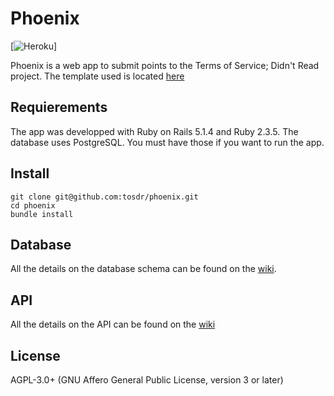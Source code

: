 # Phoenix

[![Heroku](https://heroku-badge.herokuapp.com/?app=tosdr-phoenix)]

Phoenix is a web app to submit points to the Terms of Service; Didn't Read project. The template used is located [here](https://github.com/lewagon/rails-templates)

## Requierements

The app was developped with Ruby on Rails 5.1.4 and Ruby 2.3.5. The database uses PostgreSQL. You must have those if you want to run the app.

## Install

```
git clone git@github.com:tosdr/phoenix.git
cd phoenix
bundle install
```

## Database

All the details on the database schema can be found on the [wiki](https://github.com/tosdr/wiki/database).


## API

All the details on the API can be found on the [wiki](https://github.com/tosdr/phoenix/wiki/api)

## License

AGPL-3.0+ (GNU Affero General Public License, version 3 or later)

